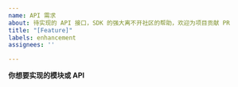```yaml
---
name: API 需求
about: 待实现的 API 接口，SDK 的强大离不开社区的帮助，欢迎为项目贡献 PR
title: "[Feature]"
labels: enhancement
assignees: ''

---
```


<!--
!!!SDK 的强大离不开社区的帮助，欢迎为本项目贡献 PR!!!
-->
**你想要实现的模块或 API**


